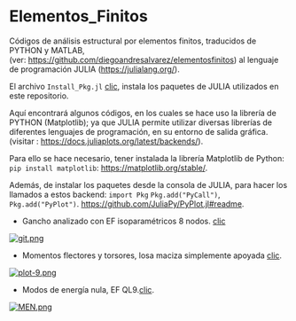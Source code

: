 # Elementos_Finitos
Códigos de análisis estructural por elementos finitos, traducidos de PYTHON y MATLAB,                                                                                              
(ver: https://github.com/diegoandresalvarez/elementosfinitos) al lenguaje de programación JULIA (https://julialang.org/). 

El archivo `Install_Pkg.jl` [clic](https://github.com/Sbeltranj/elementos-finitos/blob/master/Install_Pkg.jl), instala los paquetes de JULIA utilizados en este repositorio. 

Aquí encontrará algunos códigos, en los cuales se hace uso la librería de PYTHON (Matplotlib); ya que JULIA permite utilizar diversas librerías de diferentes lenguajes de programación, en su entorno de salida gráfica. (visitar : https://docs.juliaplots.org/latest/backends/).

Para ello se hace necesario, tener instalada la librería Matplotlib de Python: `pip install matplotlib`: 
https://matplotlib.org/stable/.

Además, de instalar los paquetes desde la consola de JULIA, para hacer los llamados a estos backend: `import Pkg` `Pkg.add("PyCall")`, `Pkg.add("PyPlot")`.
https://github.com/JuliaPy/PyPlot.jl#readme.

- Gancho analizado con EF isoparamétricos 8 nodos. [clic](https://github.com/Sbeltranj/elementos-finitos/tree/master/2D/Q8_Ejemplo)

[![git.png](https://i.postimg.cc/yxbTQTBs/git.png)](https://postimg.cc/p5K8yzp6)

- Momentos flectores y torsores, losa maciza simplemente apoyada [clic](https://github.com/Sbeltranj/elementos-finitos/tree/master/Losas/Kirchhoff_Love/Kirchhoff_Love).

[![plot-9.png](https://i.postimg.cc/m2vWxVsP/plot-9.png)](https://postimg.cc/vctNfrDy)

- Modos de energía nula, EF QL9.[clic](https://github.com/Sbeltranj/elementos-finitos/tree/master/Losas/MINDLIN/QL9_integracion_reducida).

[![MEN.png](https://i.postimg.cc/sgBsG3FL/MEN.png)](https://postimg.cc/qNd99Vvc)
